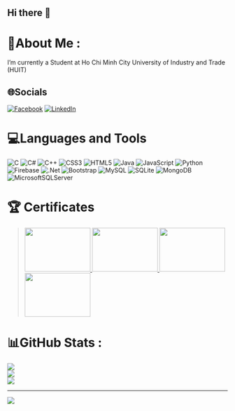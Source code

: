 ## Hi there 👋

# 💫About Me :
I’m currently a Student at Ho Chi Minh City University of Industry and Trade (HUIT)

## 🌐Socials
[![Facebook](https://img.shields.io/badge/Facebook-%231877F2.svg?logo=Facebook&logoColor=white)](https://facebook.com/https://www.facebook.com/profile.php?id=100031432636431) [![LinkedIn](https://img.shields.io/badge/LinkedIn-%230077B5.svg?logo=linkedin&logoColor=white)](https://linkedin.com/in/https://www.linkedin.com/in/nguy%E1%BB%85n-th%E1%BB%8B-thu-hi%E1%BB%81n-03481230b/) 

# 💻Languages and Tools
![C](https://img.shields.io/badge/c-%2300599C.svg?style=plastic&logo=c&logoColor=white) ![C#](https://img.shields.io/badge/c%23-%23239120.svg?style=plastic&logo=c-sharp&logoColor=white) ![C++](https://img.shields.io/badge/c++-%2300599C.svg?style=plastic&logo=c%2B%2B&logoColor=white) ![CSS3](https://img.shields.io/badge/css3-%231572B6.svg?style=plastic&logo=css3&logoColor=white) ![HTML5](https://img.shields.io/badge/html5-%23E34F26.svg?style=plastic&logo=html5&logoColor=white) ![Java](https://img.shields.io/badge/java-%23ED8B00.svg?style=plastic&logo=java&logoColor=white) ![JavaScript](https://img.shields.io/badge/javascript-%23323330.svg?style=plastic&logo=javascript&logoColor=%23F7DF1E) ![Python](https://img.shields.io/badge/python-3670A0?style=plastic&logo=python&logoColor=ffdd54) ![Firebase](https://img.shields.io/badge/firebase-%23039BE5.svg?style=plastic&logo=firebase) ![.Net](https://img.shields.io/badge/.NET-5C2D91?style=plastic&logo=.net&logoColor=white) ![Bootstrap](https://img.shields.io/badge/bootstrap-%23563D7C.svg?style=plastic&logo=bootstrap&logoColor=white) ![MySQL](https://img.shields.io/badge/mysql-%2300f.svg?style=plastic&logo=mysql&logoColor=white) ![SQLite](https://img.shields.io/badge/sqlite-%2307405e.svg?style=plastic&logo=sqlite&logoColor=white) ![MongoDB](https://img.shields.io/badge/MongoDB-%234ea94b.svg?style=plastic&logo=mongodb&logoColor=white) ![MicrosoftSQLServer](https://img.shields.io/badge/Microsoft%20SQL%20Sever-CC2927?style=plastic&logo=microsoft%20sql%20server&logoColor=white)
 # 🏆 Certificates
>
> <a href="./Certificate/1.jpg">
>    <img height="100px" width="150px" src="./Certificate/1.jpg" alt=""/>
> </a>
> <a href="./Certificate/2.jpg">
>    <img height="100px" width="150px" src="./Certificate/2.jpg" alt=""/>
> </a>
>  <a href="./Certificate/3.jpg">
>    <img height="100px" width="150px" src="./Certificate/3.jpg" alt=""/>
> </a>
>  <a href="./Certificate/4.jpg">
>    <img height="100px" width="150px" src="./Certificate/4.jpg" alt=""/>
> </a>
# 📊GitHub Stats :
![](https://github-readme-stats.vercel.app/api?username=thuhiendev03&theme=radical&hide_border=false&include_all_commits=false&count_private=false)<br/>
![](https://github-readme-streak-stats.herokuapp.com/?user=thuhiendev03&theme=radical&hide_border=false)<br/>
![](https://github-readme-stats.vercel.app/api/top-langs/?username=thuhiendev03&theme=radical&hide_border=false&include_all_commits=false&count_private=false&layout=compact)

---
[![](https://visitcount.itsvg.in/api?id=thuhiendev03&icon=0&color=0)](https://visitcount.itsvg.in)
